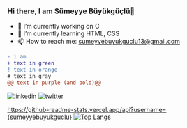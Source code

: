 ### Hi there, I am Sümeyye Büyükgüçlü👋


- 🔭 I’m currently working on C
- 🌱 I’m currently learning HTML, CSS
- 📫 How to reach me: sumeyyebuyukguclu13@gmail.com


```diff
- i am
+ text in green
! text in orange
# text in gray
@@ text in purple (and bold)@@
```

[![linkedin](https://img.shields.io/badge/Linkedin-0077B5?style=for-the-badge&logo=Linkedin&logoColor=white)](https://www.linkedin.com/in/s%C3%BCmeyye-b%C3%BCy%C3%BCkg%C3%BC%C3%A7l%C3%BC-12b915238/)
[![twitter](https://img.shields.io/badge/Twitter-1DA1F2?style=for-the-badge&logo=Twitter&logoColor=white)](https://twitter.com/sbuyukgu)


https://github-readme-stats.vercel.app/api?username={sumeyyebuyukguclu}
[![Top Langs](https://github-readme-stats.vercel.app/api/top-langs/?username=sumeyyebuyukguclu&langs_count=8)](https://github.com/sumeyyebuyukguclu/github-readme-stats)
